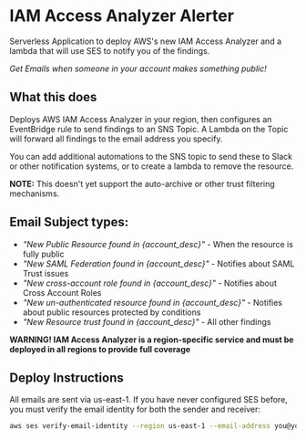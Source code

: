# IAM Access Analyzer Alerter
Serverless Application to deploy AWS's new IAM Access Analyzer and a lambda that will use SES to notify you of the findings.

*Get Emails when someone in your account makes something public!*

## What this does

Deploys AWS IAM Access Analyzer in your region, then configures an EventBridge rule to send findings to an SNS Topic. A Lambda on the Topic will forward all findings to the email address you specify.

You can add additional automations to the SNS topic to send these to Slack or other notification systems, or to create a lambda to remove the resource.

**NOTE:** This doesn't yet support the auto-archive or other trust filtering mechanisms.

## Email Subject types:

* *"New Public Resource found in {account_desc}"* - When the resource is fully public
* *"New SAML Federation found in {account_desc}"* - Notifies about SAML Trust issues
* *"New cross-account role found in {account_desc}"* - Notifies about Cross Account Roles
* *"New un-authenticated resource found in {account_desc}"* - Notifies about public resources protected by conditions
* *"New Resource trust found in {account_desc}"* - All other findings


**WARNING! IAM Access Analyzer is a region-specific service and must be deployed in all regions to provide full coverage**

## Deploy Instructions

All emails are sent via us-east-1. If you have never configured SES before, you must verify the email identity for both the sender and receiver:
```bash
aws ses verify-email-identity --region us-east-1 --email-address you@yourcompany.com
```